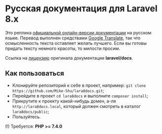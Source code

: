 # Русская документация для Laravel 8.x

Это реплика [официальной онлайн-версии документации](https://laravel.com/docs/8.x/) на русском языке.
Перевод выполнен средствами [Google Translate](https://translate.google.com), 
так что осмысленность текста оставляет желать лучшего. Если вы готовы придать 
тексту немного красоты, то милости просим.

Ссылка на [лицензию](https://github.com/laravel/docs/blob/8.x/license.md) оригинала документации **laravel/docs**.

## Как пользоваться

- Клонируйте репозиторий к себе в проект, например: `git clone https://github.com/Mike-Shu/lara8docs.git`;
- Перейдите в проект `cd lara8docs` и выполните `composer install`; 
- Прикрутите к проекту какой-нибудь домен, а-ля `http://lara8docs.local`, который должен смотреть в каталог `lara8docs/public`;
- Пользуйтесь.

(!) Требуется: **PHP >= 7.4.0**